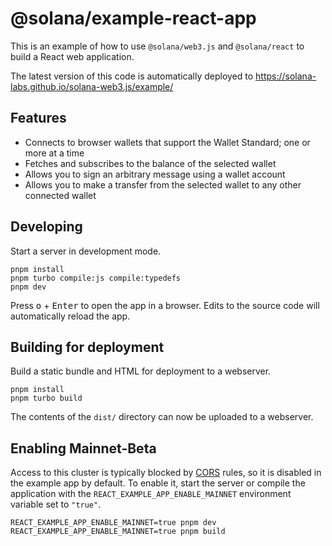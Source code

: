 # @solana/example-react-app

This is an example of how to use `@solana/web3.js` and `@solana/react` to build a React web application.

The latest version of this code is automatically deployed to https://solana-labs.github.io/solana-web3.js/example/

## Features

-   Connects to browser wallets that support the Wallet Standard; one or more at a time
-   Fetches and subscribes to the balance of the selected wallet
-   Allows you to sign an arbitrary message using a wallet account
-   Allows you to make a transfer from the selected wallet to any other connected wallet

## Developing

Start a server in development mode.

```shell
pnpm install
pnpm turbo compile:js compile:typedefs
pnpm dev
```

Press <kbd>o</kbd> + <kbd>Enter</kbd> to open the app in a browser. Edits to the source code will automatically reload the app.

## Building for deployment

Build a static bundle and HTML for deployment to a webserver.

```shell
pnpm install
pnpm turbo build
```

The contents of the `dist/` directory can now be uploaded to a webserver.

## Enabling Mainnet-Beta

Access to this cluster is typically blocked by [CORS](https://developer.mozilla.org/en-US/docs/Web/HTTP/CORS) rules, so it is disabled in the example app by default. To enable it, start the server or compile the application with the `REACT_EXAMPLE_APP_ENABLE_MAINNET` environment variable set to `"true"`.

```shell
REACT_EXAMPLE_APP_ENABLE_MAINNET=true pnpm dev
REACT_EXAMPLE_APP_ENABLE_MAINNET=true pnpm build
```

